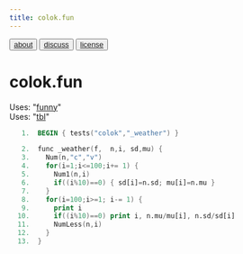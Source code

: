```yaml
---
title: colok.fun
---
```


<button class="button button1"><a href="/fun/ABOUT">about</a></button>   <button class="button button2"><a href="http://github.com/timm/fun/issues">discuss</a></button>    <button class="button button3"><a href="/fun/license">license</a></button> <br>



# colok.fun

Uses:  "[funny](funny)"<br>
Uses:  "[tbl](tbl)"<br>

```awk
   1.  BEGIN { tests("colok","_weather") }
```

```awk
   2.  func _weather(f,  n,i, sd,mu) { 
   3.    Num(n,"c","v")
   4.    for(i=1;i<=100;i+= 1) {
   5.      Num1(n,i)
   6.      if((i%10)==0) { sd[i]=n.sd; mu[i]=n.mu }
   7.    }
   8.    for(i=100;i>=1; i-= 1) {
   9.      print i
  10.      if((i%10)==0) print i, n.mu/mu[i], n.sd/sd[i] 
  11.      NumLess(n,i)
  12.    }
  13.  }
```
